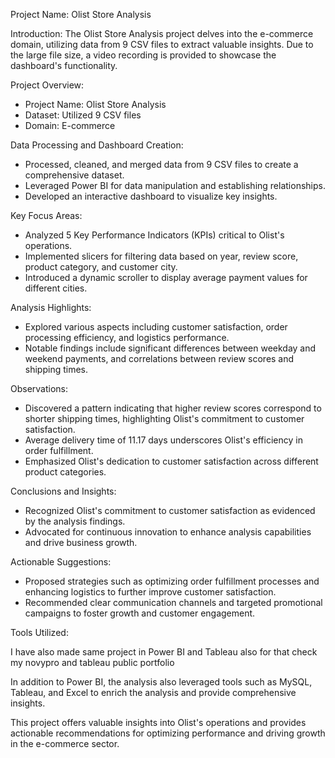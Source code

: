 Project Name: Olist Store Analysis

Introduction:
The Olist Store Analysis project delves into the e-commerce domain, utilizing data from 9 CSV files to extract valuable insights. Due to the large file size, a video recording is provided to showcase the dashboard's functionality.

Project Overview:
- Project Name: Olist Store Analysis
- Dataset: Utilized 9 CSV files
- Domain: E-commerce

Data Processing and Dashboard Creation:
- Processed, cleaned, and merged data from 9 CSV files to create a comprehensive dataset.
- Leveraged Power BI for data manipulation and establishing relationships.
- Developed an interactive dashboard to visualize key insights.

Key Focus Areas:
- Analyzed 5 Key Performance Indicators (KPIs) critical to Olist's operations.
- Implemented slicers for filtering data based on year, review score, product category, and customer city.
- Introduced a dynamic scroller to display average payment values for different cities.

Analysis Highlights:
- Explored various aspects including customer satisfaction, order processing efficiency, and logistics performance.
- Notable findings include significant differences between weekday and weekend payments, and correlations between review scores and shipping times.

Observations:
- Discovered a pattern indicating that higher review scores correspond to shorter shipping times, highlighting Olist's commitment to customer satisfaction.
- Average delivery time of 11.17 days underscores Olist's efficiency in order fulfillment.
- Emphasized Olist's dedication to customer satisfaction across different product categories.

Conclusions and Insights:
- Recognized Olist's commitment to customer satisfaction as evidenced by the analysis findings.
- Advocated for continuous innovation to enhance analysis capabilities and drive business growth.

Actionable Suggestions:
- Proposed strategies such as optimizing order fulfillment processes and enhancing logistics to further improve customer satisfaction.
- Recommended clear communication channels and targeted promotional campaigns to foster growth and customer engagement.

Tools Utilized:

I have also made same project in Power BI and Tableau also for that check my novypro and tableau public portfolio

In addition to Power BI, the analysis also leveraged tools such as MySQL, Tableau, and Excel to enrich the analysis and provide comprehensive insights.

This project offers valuable insights into Olist's operations and provides actionable recommendations for optimizing performance and driving growth in the e-commerce sector.

